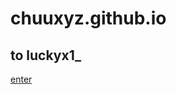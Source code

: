 # chuuxyz.github.io
<!DOCTYPE html>
<html>
	<head>
		<meta charset="utf-8">
		<title>超链接</title>
	</head>
	<body>
		<h2>to luckyx1_</h2>
		<a href="01.html">enter</a>
	</body>
</html>
